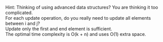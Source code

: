 
Hint:
Thinking of using advanced data structures? You are thinking it too complicated.     
For each update operation, do you really need to update all elements between i and j?   
Update only the first and end element is sufficient.          
The optimal time complexity is O(k + n) and uses O(1) extra space.               

